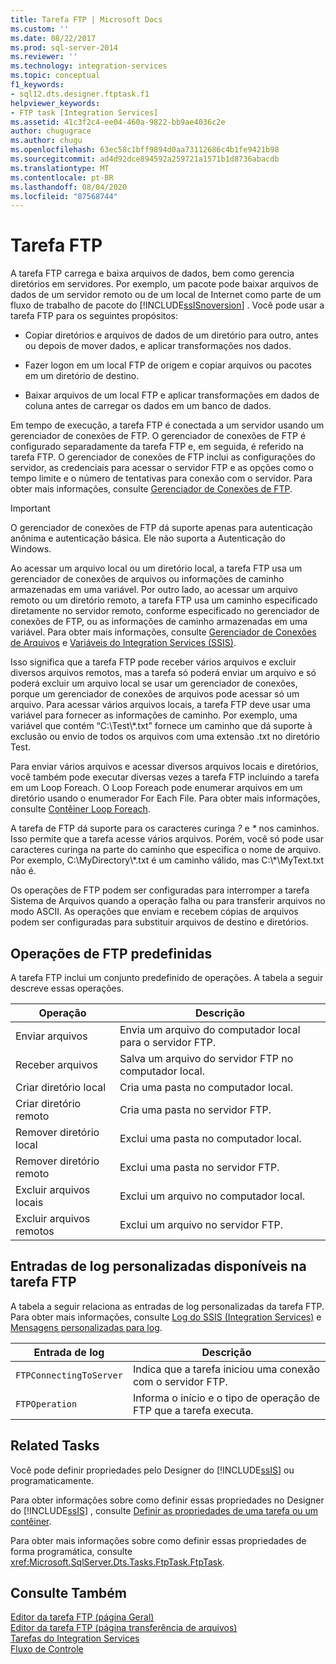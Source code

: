 ```yaml
---
title: Tarefa FTP | Microsoft Docs
ms.custom: ''
ms.date: 08/22/2017
ms.prod: sql-server-2014
ms.reviewer: ''
ms.technology: integration-services
ms.topic: conceptual
f1_keywords:
- sql12.dts.designer.ftptask.f1
helpviewer_keywords:
- FTP task [Integration Services]
ms.assetid: 41c3f2c4-ee04-460a-9822-bb9ae4036c2e
author: chugugrace
ms.author: chugu
ms.openlocfilehash: 63ec58c1bff9894d0aa73112686c4b1fe9421b98
ms.sourcegitcommit: ad4d92dce894592a259721a1571b1d8736abacdb
ms.translationtype: MT
ms.contentlocale: pt-BR
ms.lasthandoff: 08/04/2020
ms.locfileid: "87568744"
---
```

# <a name="ftp-task"></a>Tarefa FTP
  A tarefa FTP carrega e baixa arquivos de dados, bem como gerencia diretórios em servidores. Por exemplo, um pacote pode baixar arquivos de dados de um servidor remoto ou de um local de Internet como parte de um fluxo de trabalho de pacote do [!INCLUDE[ssISnoversion](../../includes/ssisnoversion-md.md)] . Você pode usar a tarefa FTP para os seguintes propósitos:  
  
-   Copiar diretórios e arquivos de dados de um diretório para outro, antes ou depois de mover dados, e aplicar transformações nos dados.  
  
-   Fazer logon em um local FTP de origem e copiar arquivos ou pacotes em um diretório de destino.  
  
-   Baixar arquivos de um local FTP e aplicar transformações em dados de coluna antes de carregar os dados em um banco de dados.  
  
 Em tempo de execução, a tarefa FTP é conectada a um servidor usando um gerenciador de conexões de FTP. O gerenciador de conexões de FTP é configurado separadamente da tarefa FTP e, em seguida, é referido na tarefa FTP. O gerenciador de conexões de FTP inclui as configurações do servidor, as credenciais para acessar o servidor FTP e as opções como o tempo limite e o número de tentativas para conexão com o servidor. Para obter mais informações, consulte [Gerenciador de Conexões de FTP](../connection-manager/ftp-connection-manager.md).  
  
> [!IMPORTANT]  
>  O gerenciador de conexões de FTP dá suporte apenas para autenticação anônima e autenticação básica. Ele não suporta a Autenticação do Windows.  
  
 Ao acessar um arquivo local ou um diretório local, a tarefa FTP usa um gerenciador de conexões de arquivos ou informações de caminho armazenadas em uma variável. Por outro lado, ao acessar um arquivo remoto ou um diretório remoto, a tarefa FTP usa um caminho especificado diretamente no servidor remoto, conforme especificado no gerenciador de conexões de FTP, ou as informações de caminho armazenadas em uma variável. Para obter mais informações, consulte [Gerenciador de Conexões de Arquivos](../connection-manager/file-connection-manager.md) e [Variáveis do Integration Services &#40;SSIS&#41;](../integration-services-ssis-variables.md).  
  
 Isso significa que a tarefa FTP pode receber vários arquivos e excluir diversos arquivos remotos, mas a tarefa só poderá enviar um arquivo e só poderá excluir um arquivo local se usar um gerenciador de conexões, porque um gerenciador de conexões de arquivos pode acessar só um arquivo. Para acessar vários arquivos locais, a tarefa FTP deve usar uma variável para fornecer as informações de caminho. Por exemplo, uma variável que contém “C:\Test\\*.txt” fornece um caminho que dá suporte à exclusão ou envio de todos os arquivos com uma extensão .txt no diretório Test.  
  
 Para enviar vários arquivos e acessar diversos arquivos locais e diretórios, você também pode executar diversas vezes a tarefa FTP incluindo a tarefa em um Loop Foreach. O Loop Foreach pode enumerar arquivos em um diretório usando o enumerador For Each File. Para obter mais informações, consulte [Contêiner Loop Foreach](foreach-loop-container.md).  
  
 A tarefa de FTP dá suporte para os caracteres curinga *?* e *\** nos caminhos. Isso permite que a tarefa acesse vários arquivos. Porém, você só pode usar caracteres curinga na parte do caminho que especifica o nome de arquivo. Por exemplo, C:\MyDirectory\\*.txt é um caminho válido, mas C:\\\*\MyText.txt não é.  
  
 Os operações de FTP podem ser configuradas para interromper a tarefa Sistema de Arquivos quando a operação falha ou para transferir arquivos no modo ASCII. As operações que enviam e recebem cópias de arquivos podem ser configuradas para substituir arquivos de destino e diretórios.  
  
## <a name="predefined-ftp-operations"></a>Operações de FTP predefinidas  
 A tarefa FTP inclui um conjunto predefinido de operações. A tabela a seguir descreve essas operações.  
  
|Operação|Descrição|  
|---------------|-----------------|  
|Enviar arquivos|Envia um arquivo do computador local para o servidor FTP.|  
|Receber arquivos|Salva um arquivo do servidor FTP no computador local.|  
|Criar diretório local|Cria uma pasta no computador local.|  
|Criar diretório remoto|Cria uma pasta no servidor FTP.|  
|Remover diretório local|Exclui uma pasta no computador local.|  
|Remover diretório remoto|Exclui uma pasta no servidor FTP.|  
|Excluir arquivos locais|Exclui um arquivo no computador local.|  
|Excluir arquivos remotos|Exclui um arquivo no servidor FTP.|  
  
## <a name="custom-log-entries-available-on-the-ftp-task"></a>Entradas de log personalizadas disponíveis na tarefa FTP  
 A tabela a seguir relaciona as entradas de log personalizadas da tarefa FTP. Para obter mais informações, consulte [Log do SSIS &#40;Integration Services&#41;](../performance/integration-services-ssis-logging.md) e [Mensagens personalizadas para log](../custom-messages-for-logging.md).  
  
|Entrada de log|Descrição|  
|---------------|-----------------|  
|`FTPConnectingToServer`|Indica que a tarefa iniciou uma conexão com o servidor FTP.|  
|`FTPOperation`|Informa o início e o tipo de operação de FTP que a tarefa executa.|  
  
## <a name="related-tasks"></a>Related Tasks  
 Você pode definir propriedades pelo Designer do [!INCLUDE[ssIS](../../includes/ssis-md.md)] ou programaticamente.  
  
 Para obter informações sobre como definir essas propriedades no Designer do [!INCLUDE[ssIS](../../includes/ssis-md.md)] , consulte [Definir as propriedades de uma tarefa ou um contêiner](../set-the-properties-of-a-task-or-container.md).  
  
 Para obter mais informações sobre como definir essas propriedades de forma programática, consulte <xref:Microsoft.SqlServer.Dts.Tasks.FtpTask.FtpTask>.  
  
## <a name="see-also"></a>Consulte Também  
 [Editor da tarefa FTP &#40;página Geral&#41;](../general-page-of-integration-services-designers-options.md)   
 [Editor da tarefa FTP &#40;página transferência de arquivos&#41;](../ftp-task-editor-file-transfer-page.md)   
 [Tarefas do Integration Services](integration-services-tasks.md)   
 [Fluxo de Controle](control-flow.md)  
  
  
